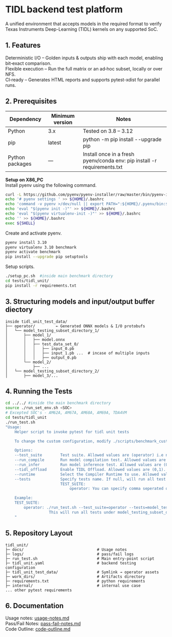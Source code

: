 # TIDL backend test platform
A unified environment that accepts models in the required format to verify Texas Instruments Deep-Learning (TIDL) kernels on any supported SoC.

## 1. Features
Deterministic I/O – Golden inputs & outputs ship with each model, enabling bit‑exact comparison.<br>
Flexible execution – Run the full matrix or an ad‑hoc subset, locally or over NFS.<br>
CI‑ready – Generates HTML reports and supports pytest-xdist for parallel runs.

## 2. Prerequisites
| Dependency               | Minimum version | Notes |
|--------------------------|-----------------|-------|
| Python                   | 3.x             | Tested on 3.8 – 3.12 |
| pip                      | latest          | python -m pip install --upgrade pip |
| Python packages          | —               | Install once in a fresh pyenv/conda env: pip install -r requirements.txt |

**Setup on X86_PC**<br>
Install pyenv using the following command.<br>
```bash
curl -L https://github.com/pyenv/pyenv-installer/raw/master/bin/pyenv-installer | bash
echo '# pyenv settings ' >> ${HOME}/.bashrc
echo 'command -v pyenv >/dev/null || export PATH=":${HOME}/.pyenv/bin:$PATH"' >> ${HOME}/.bashrc
echo 'eval "$(pyenv init -)"' >> ${HOME}/.bashrc
echo 'eval "$(pyenv virtualenv-init -)"' >> ${HOME}/.bashrc
echo '' >> ${HOME}/.bashrc
exec ${SHELL}
```
Create and activate pyenv.<br>
```bash
pyenv install 3.10
pyenv virtualenv 3.10 benchmark
pyenv activate benchmark
pip install --upgrade pip setuptools
```
Setup scripts.<br>
```bash
./setup_pc.sh  #inside main benchmark directory 
cd tests/tidl_unit/
pip install -r requirements.txt
```

## 3. Structuring models and input/output buffer diectory 
```
inside tidl_unit_test_data/
├── operator/         ← Generated ONNX models & I/O protobufs
│   └── model_testing_subset_directory_1/
│       ├── model_1/
│       │   ├── model.onnx
│       │   ├── test_data_set_0/
│       │   │   ├── input_0.pb
│       │   │   ├──	input_1.pb ...  # incase of multiple inputs
│       │   │   ├── output_0.pb
│       └── model_2/
│           ├── ...
│   └── model_testing_subset_directory_2/
│       ├── model_3/...
```

## 4. Running the Tests
```bash
cd ../../ #inside the main benchmark directory
source ./run_set_env.sh <SOC>
# Excepted SOC's - AM62A, AM67A, AM68A, AM69A, TDA4VM
cd tests/tidl_unit
./run_test.sh 
"Usage:
    Helper script to invoke pytest for tidl unit tests

    To change the custom configuration, modify ./scripts/benchmark_custom.py.

    Options:
    --test_suite        Test suite. Allowed values are (operator) i.e name of the parent directory of models inside tidl_unit_test_data/
    --run_compile       Run model compilation test. Allowed values are (0,1). Default=1.
    --run_infer         Run model inference test. Allowed values are (0,1). Default=1.
    --tidl_offload      Enable TIDL Offload. Allowed values are (0,1). Default=1.
    --runtime           Select the Compiler Runtime to use. Allowed values are (onnxrt, tvmrt). Default=onnxrt
    --tests             Specify tests name. If null, will run all test based on test_suite. Default=null.
                        TEST_SUITE:
                            operator: You can specify comma seperated operator name (Ex: model_testing_subset_directory_1) or specific test (Ex: model_testing_subset_directory_2) 

    Example:
    TEST_SUITE:
        operator: ./run_test.sh --test_suite=operator --tests=model_testing_subset_directory_1,model_3,model_testing_subset_directory_3 --run_compile=1 --run_infer=1
                   This will run all tests under model_testing_subset_directory_1 and model_testing_subset_directory_3 and also model_3 test individually.
    "
```

## 5. Repository Layout
```text
tidl_unit/
├─ docs/                     	        # Usage notes
├─ logs/						        # pass/fail logs
├─ run_test.sh  				        # Main entry‑point script
├─ tidl_unit.yaml  				        # backend testing configuration
├─ tidl_unit_test_data/                 # Symlink → operator assets
├─ work_dirs/                 			# Artifacts directory
├─ requirements.txt  			        # python requirements
├─ internal/  			        		# internal use case
... other pytest requirements
```

## 6. Documentation

Usage notes: [usage-notes.md](docs/usage-notes.md)<br>
Pass/Fail Notes: [pass-fail-notes.md](docs/pass-fail-notes.md)<br>
Code Outline: [code-outline.md](docs/code-outline.md)
